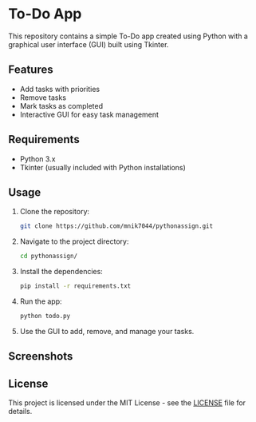 # To-Do App

This repository contains a simple To-Do app created using Python with a graphical user interface (GUI) built using Tkinter.

## Features

- Add tasks with priorities
- Remove tasks
- Mark tasks as completed
- Interactive GUI for easy task management

## Requirements

- Python 3.x
- Tkinter (usually included with Python installations)

## Usage

1. Clone the repository:

   ```bash
   git clone https://github.com/mnik7044/pythonassign.git
   ```

2. Navigate to the project directory:

   ```bash
   cd pythonassign/
   ```
3. Install the dependencies:

    ```bash
    pip install -r requirements.txt
    ```

4. Run the app:

   ```bash
   python todo.py
   ```

5. Use the GUI to add, remove, and manage your tasks.

## Screenshots

## License

This project is licensed under the MIT License - see the [LICENSE](LICENSE) file for details.
